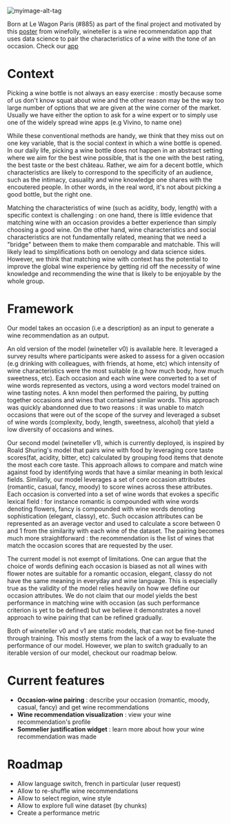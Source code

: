 ![myimage-alt-tag]([url-to-image](https://github.com/chyunoo/wineteller/blob/master/wineteller_logo_v1.png))

Born at Le Wagon Paris (#885) as part of the final project and motivated by this [poster](https://shop.winefolly.com/products/how-to-choose-wine?_gl=1%2A1ikmdky%2A_ga%2AMTQ5MjQ1MjEwNi4xNzIwMzgxMjY3%2A_ga_J39YF5X2EX%2AMTcyMDM4MTI2Ny4xLjEuMTcyMDM4MTI3Mi41NS4wLjA.) from winefolly, wineteller is a wine recommendation app that uses data science to pair the characteristics of a wine with the tone of an occasion. Check our [app](https://wineteller.streamlit.app/)

# Context

Picking a wine bottle is not always an easy exercise : mostly because some of us don't know squat about wine and the other reason may be the way too large number of options that we are given at the wine corner of the market. Usually we have either the option to ask for a wine expert or to simply use one of the widely spread wine apps (e.g Vivino, to name one)

While these conventional methods are handy, we think that they miss out on one key variable, that is the social context in which a wine bottle is opened. In our daily life, picking a wine bottle does not happen in an abstract setting where we aim for the best wine possible, that is the one with the best rating, the best taste or the best château. Rather, we aim for a decent bottle, which characteristics are likely to correspond to the specificity of an audience, such as the intimacy, casuality and wine knowledge one shares with the encoutered people. In other words, in the real word, it's not about picking a good bottle, but the right one.

Matching the characteristics of wine (such as acidity, body, length) with a specific context is challenging : on one hand, there is little evidence that matching wine with an occasion provides a better experience than simply choosing a good wine. On the other hand, wine characteristics and social characteristics are not fundamentally related, meaning that we need a "bridge" between them to make them comparable and matchable. This will likely lead to simplifications both on oenology and data science sides. However, we think that matching wine with context has the potential to improve the global wine experience by getting rid off the necessity of wine knowledge and recommending the wine that is likely to be enjoyable by the whole group.

# Framework
Our model takes an occasion (i.e a description) as an input to generate a wine recommendation as an output.

An old version of the model (wineteller v0) is available here. It leveraged a survey results where participants were asked to assess for a given occasion (e.g drinking with colleagues, with friends, at home, etc) which intensity of wine characteristics were the most suitable (e.g how much body, how much sweetness, etc). Each occasion and each wine were converted to a set of wine words represented as vectors, using a word vectors model trained on wine tasting notes. A knn model then performed the pairing, by putting together occasions and wines that contained similar words. This approach was quickly abandonned due to two reasons : it was unable to match occasions that were out of the scope of the survey and leveraged a subset of wine words (complexity, body, length, sweetness, alcohol) that yield a low diversity of occasions and wines.

Our second model (wineteller v1), which is currently deployed, is inspired by Roald Shuring's model that pairs wine with food by leveraging core taste scores(fat, acidity, bitter, etc) calculated by grouping food items that denote the most each core taste. This approach allows to compare and match wine against food by identifying words that have a similar meaning in both lexical fields. Similarly, our model leverages a set of core occasion attributes (romantic, casual, fancy, moody) to score wines across these attributes. Each occasion is converted into a set of wine words that evokes a specific lexical field : for instance romantic is compounded with wine words denoting flowers, fancy is compounded with wine words denoting sophistication (elegant, classy), etc. Such occasion attributes can be represented as an average vector and used to calculate a score between 0 and 1 from the similarity with each wine of the dataset. The pairing becomes much more straightforward : the recommendation is the list of wines that match the occasion scores that are requested by the user.

The current model is not exempt of limitations. One can argue that the choice of words defining each occasion is biased as not all wines with flower notes are suitable for a romantic occasion, elegant, classy do not have the same meaning in everyday and wine language. This is especially true as the validity of the model relies heavily on how we define our occasion attributes. We do not claim that our model yields the best performance in matching wine with occasion (as such performance criterion is yet to be defined) but we believe it demonstrates a novel approach to wine pairing that can be refined gradually.

Both of wineteller v0 and v1 are static models, that can not be fine-tuned through training. This mostly stems from the lack of a way to evaluate the performance of our model. However, we plan to switch gradually to an iterable version of our model, checkout our roadmap below.

# Current features
* **Occasion-wine pairing** : describe your occasion (romantic, moody, casual, fancy) and get wine recommendations
* **Wine recommendation visualization** : view your wine recommendation's profile
* **Sommelier justification widget** : learn more about how your wine recommendation was made 

# Roadmap
* Allow language switch, french in particular (user request)
* Allow to re-shuffle wine recommendations
* Allow to select region, wine style
* Allow to explore full wine dataset (by chunks)
* Create a performance metric
